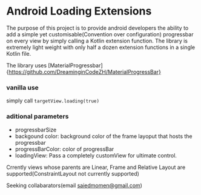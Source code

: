 # Android Loading Extensions

The purpose of this project is to provide android developers the ability to add a simple yet customisable(Convention over configuration) progressbar on every view by simply calling a Kotlin extension function. The library is extremely light weight with only half a dozen extension functions in a single Kotlin file.

The library uses [MaterialProgressbar]{https://github.com/DreaminginCodeZH/MaterialProgressBar}

### vanilla use
simply call `targetView.loading(true)`

### aditional parameters
- progressbarSize
- backgound color: background color of the frame layoput that hosts the progressbar
- progressBarColor: color of progressBar
- loadingView: Pass a completely customView for ultimate control.








Crrently views whose parents are Linear, Frame and Relative Layout are supported(ConstraintLayout not currently supported)

Seeking collabarators(email saiedmomen@gmail.com)
